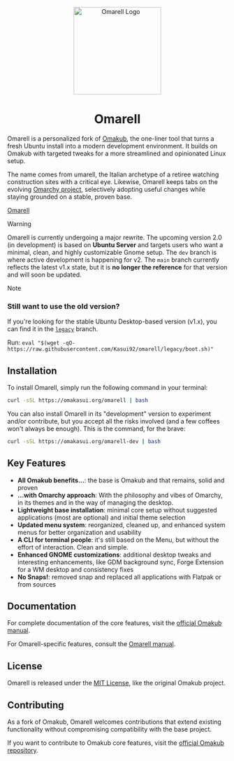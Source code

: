 <p align="center">
  <img src="https://raw.githubusercontent.com/Kasui92/omarell/refs/heads/main/applications/icons/Omarell.png" alt="Omarell Logo" height="200" width="200">
</p>

<h1 align="center">Omarell</h1>

Omarell is a personalized fork of [Omakub](https://omakub.org), the one-liner tool that turns a fresh Ubuntu install into a modern development environment. It builds on Omakub with targeted tweaks for a more streamlined and opinionated Linux setup.

The name comes from umarell, the Italian archetype of a retiree watching construction sites with a critical eye. Likewise, Omarell keeps tabs on the evolving [Omarchy project](https://omarchy.org), selectively adopting useful changes while staying grounded on a stable, proven base.

[Omarell](https://github.com/user-attachments/assets/d3eaf4d6-bb14-4553-8250-29bd90c3d8cc)

> [!WARNING]
> Omarell is currently undergoing a major rewrite.
> The upcoming version 2.0 (in development) is based on **Ubuntu Server** and targets users who want a minimal, clean, and highly customizable Gnome setup. The `dev` branch is where active development is happening for v2. The `main` branch currently reflects the latest v1.x state, but it is **no longer the reference** for that version and will soon be updated.

> [!NOTE]
> ### Still want to use the old version?
> If you're looking for the stable Ubuntu Desktop-based version (v1.x), you can find it in the [`legacy`](https://github.com/KAsui92/omarell/tree/legacy) branch.
> 
> Run: `eval "$(wget -qO- https://raw.githubusercontent.com/Kasui92/omarell/legacy/boot.sh)"`

## Installation

To install Omarell, simply run the following command in your terminal:

```bash
curl -sSL https://omakasui.org/omarell | bash
```

You can also install Omarell in its "development" version to experiment and/or contribute, but you accept all the risks involved (and a few coffees won't always be enough). This is the command, for the brave:

```bash
curl -sSL https://omakasui.org/omarell-dev | bash
```

## Key Features

- **All Omakub benefits...**: the base is Omakub and that remains, solid and proven
- **...with Omarchy approach**: With the philosophy and vibes of Omarchy, in its themes and in the way of managing the desktop.
- **Lightweight base installation**: minimal core setup without suggested applications (most are optional) and initial theme selection
- **Updated menu system**: reorganized, cleaned up, and enhanced system menus for better organization and usability
- **A CLI for terminal people**: it's still based on the Menu, but without the effort of interaction. Clean and simple.
- **Enhanced GNOME customizations**: additional desktop tweaks and interesting enhancements, like GDM background sync, Forge Extension for a WM desktop and consistency fixes
- **No Snaps!**: removed snap and replaced all applications with Flatpak or from sources

## Documentation

For complete documentation of the core features, visit the [official Omakub manual](https://manuals.omamix.org/1/read).

For Omarell-specific features, consult the [Omarell manual](https://manuals.omakasui.org/omarell).

## License

Omarell is released under the [MIT License](https://opensource.org/licenses/MIT), like the original Omakub project.

## Contributing

As a fork of Omakub, Omarell welcomes contributions that extend existing functionality without compromising compatibility with the base project.

If you want to contribute to Omakub core features, visit the [official Omakub repository](https://github.com/basecamp/omakub).

